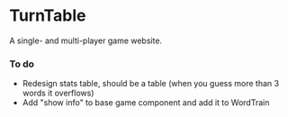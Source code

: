 # TurnTable
A single- and multi-player game website.

### To do
- Redesign stats table, should be a table (when you guess more than 3 words it overflows)
- Add "show info" to base game component and add it to WordTrain
